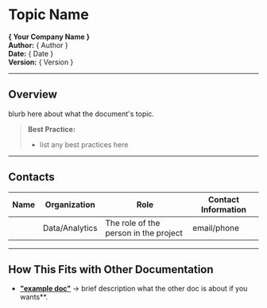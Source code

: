 # Topic Name 
**{ Your Company Name }**  
**Author:** { Author }  
**Date:** { Date }  
**Version:** { Version }  

---

## Overview  
blurb here about what the document's topic.  

> **Best Practice:**  
> - list any best practices here 

---

## Contacts  

| Name  | Organization   | Role                                  | Contact Information |
|-------|--------------|---------------------------------------|---------------------|
|       | Data/Analytics | The role of the person in the project | email/phone |

---


## How This Fits with Other Documentation  
- **["example doc"](example.md)** → brief description what the other doc is about if you wants**.  


